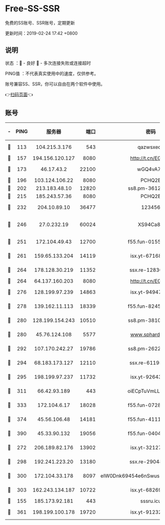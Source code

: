 # Free-SS-SSR

免费的SS账号、SSR账号，定期更新

更新时间：2019-02-24 17:42 +0800

## 说明

状态     ：🙂 - 良好 🙁 - 多次连接失败或连接超时

PING值   ：不代表真实使用中的速度，仅供参考。

账号兼容SS、SSR，你可以自由在两个软件中使用。

👉[扫码页面](https://liesauer.github.io/free-ss-ssr.github.io/)👈

## 账号

|-|PING|服务器|端口|密码|加密方式|区域|
|:----:|:----:|:-----:|-----:|:----:|:----:|:----:|
|🙂|113|104.215.3.176|543|qazwsxedc|aes-256-gcm|JP|
|🙂|157|194.156.120.127|8080|http://t.cn/EGJIyrl|rc4-md5|RU|
|🙂|173|46.17.43.2|22100|wGQ4vA7D|aes-256-gcm|RU|
|🙂|196|103.124.106.22|8080|PCHQ2E|rc4-md5|US|
|🙂|202|213.183.48.10|12820|ss8.pm-36124269|rc4-md5|RU|
|🙂|215|185.243.57.36|8080|PCHQ2E|rc4-md5|US|
|🙂|232|204.10.89.10|36477|123456|aes-256-cfb|US|
|🙂|246|27.0.232.19|60024|XS94Ca8K|xchacha20-ietf-poly1305|HK|
|🙂|251|172.104.49.43|12700|f55.fun-01558008|aes-256-cfb|SG|
|🙂|261|159.65.133.204|14119|isx.yt-67168990|aes-256-cfb|SG|
|🙂|264|178.128.30.219|11352|ssx.re-12830848|aes-256-cfb|SG|
|🙂|264|64.137.160.203|8080|http://t.cn/EGJIyrl|rc4-md5|CA|
|🙂|276|128.199.97.239|14863|isx.yt-94947792|aes-256-cfb|SG|
|🙂|278|139.162.11.113|18339|f55.fun-82455292|aes-256-cfb|SG|
|🙂|280|128.199.154.243|10510|ss8.pm-38103435|aes-256-cfb|SG|
|🙂|280|45.76.124.108|5577|www.sphard.com|aes-256-cfb|AU|
|🙂|292|107.170.242.27|19786|ss8.pm-26221677|aes-256-cfb|US|
|🙂|294|68.183.173.127|12110|ssx.re-61195437|aes-256-cfb|US|
|🙂|295|198.199.97.237|11732|isx.yt-92643229|aes-256-cfb|US|
|🙂|311|66.42.93.189|443|oiECpTuVmLLxk4Ts|aes-256-cfb|US|
|🙂|333|172.104.6.17|18028|f55.fun-07282375|aes-256-cfb|US|
|🙂|374|45.56.106.48|14181|f55.fun-41115808|aes-256-cfb|US|
|🙂|390|45.33.90.132|19056|f55.fun-04047720|aes-256-cfb|US|
|🙂|272|206.189.82.176|13902|isx.yt-32127764|aes-256-cfb|SG|
|🙂|298|192.241.223.20|13180|ssx.re-29048876|aes-256-cfb|US|
|🙂|300|172.104.33.178|8097|eIW0Dnk69454e6nSwuspv9DmS201tQ0D|aes-256-cfb|SG|
|🙂|303|162.243.134.187|10722|isx.yt-68269758|aes-256-cfb|US|
|🙁|155|185.173.92.181|443|sssru.icu|rc4-md5|RU|
|🙁|361|198.199.100.178|19720|isx.yt-91232845|aes-256-cfb|US|
